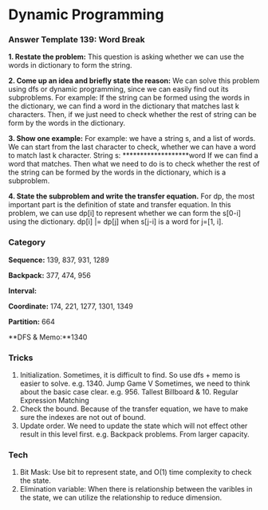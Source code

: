 # Dynamic Programming

### Answer Template 139: Word Break

**1. Restate the problem:**
This question is asking whether we can use the words in dictionary to form the string.

**2. Come up an idea and briefly state the reason:** 
We can solve this problem using dfs or dynamic programming, since we can easily find out its subproblems.
For example: If the string can be formed using the words in the dictionary, we can find a word in the dictionary that matches last k characters. Then, if we just need to check whether the rest of string can be form by the words in the dictionary. 

**3. Show one example:**
For example: we have a string s, and a list of words. We can start from the last character to check, whether we can have a word to match last k character. 
String s: *******************word
If we can find a word that matches. Then what we need to do is to check whether the rest of the string can be formed by the words in the dictionary, which is a subproblem.

**4. State the subproblem and write the transfer equation.**
For dp, the most important part is the definition of state and transfer equation. 
In this problem, we can use dp[i] to represent whether we can form the s[0-i] using the dictionary.
dp[i] |= dp[j] when s[j-i] is a word for j=[1, i].


### Category

**Sequence:** 139, 837, 931, 1289

**Backpack:** 377, 474, 956

**Interval:** 

**Coordinate:** 174, 221, 1277, 1301, 1349

**Partition:** 664

**DFS & Memo:**1340



### Tricks
1. Initialization. 
Sometimes, it is difficult to find. So use dfs + memo is easier to solve. e.g. 1340. Jump Game V
Sometimes, we need to think about the basic case clear. e.g. 956. Tallest Billboard & 10. Regular Expression Matching
2. Check the bound. 
Because of the transfer equation, we have to make sure the indexes are not out of bound. 
3. Update order.
We need to update the state which will not effect other result in this level first. e.g. Backpack problems. From larger capacity. 

### Tech
1. Bit Mask: 
Use bit to represent state, and O(1) time complexity to check the state.
2. Elimination variable:
When there is relationship between the varibles in the state, we can utilize the relationship to reduce dimension.